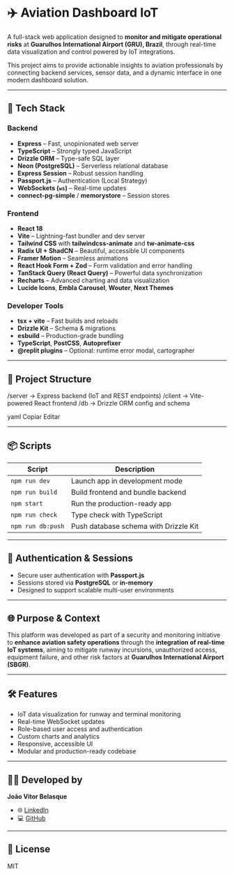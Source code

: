 # ✈️ Aviation Dashboard IoT

A full-stack web application designed to **monitor and mitigate operational risks** at **Guarulhos International Airport (GRU), Brazil**, through real-time data visualization and control powered by IoT integrations.

This project aims to provide actionable insights to aviation professionals by connecting backend services, sensor data, and a dynamic interface in one modern dashboard solution.

---

## 🚀 Tech Stack

### Backend
- **Express** – Fast, unopinionated web server
- **TypeScript** – Strongly typed JavaScript
- **Drizzle ORM** – Type-safe SQL layer
- **Neon (PostgreSQL)** – Serverless relational database
- **Express Session** – Robust session handling
- **Passport.js** – Authentication (Local Strategy)
- **WebSockets (`ws`)** – Real-time updates
- **connect-pg-simple** / **memorystore** – Session stores

### Frontend
- **React 18**
- **Vite** – Lightning-fast bundler and dev server
- **Tailwind CSS** with **tailwindcss-animate** and **tw-animate-css**
- **Radix UI + ShadCN** – Beautiful, accessible UI components
- **Framer Motion** – Seamless animations
- **React Hook Form + Zod** – Form validation and error handling
- **TanStack Query (React Query)** – Powerful data synchronization
- **Recharts** – Advanced charting and data visualization
- **Lucide Icons**, **Embla Carousel**, **Wouter**, **Next Themes**

### Developer Tools
- **tsx + vite** – Fast builds and reloads
- **Drizzle Kit** – Schema & migrations
- **esbuild** – Production-grade bundling
- **TypeScript**, **PostCSS**, **Autoprefixer**
- **@replit plugins** – Optional: runtime error modal, cartographer

---

## 📂 Project Structure

/server → Express backend (IoT and REST endpoints)
/client → Vite-powered React frontend
/db → Drizzle ORM config and schema

yaml
Copiar
Editar

---

## 📦 Scripts

| Script            | Description                                |
|-------------------|--------------------------------------------|
| `npm run dev`     | Launch app in development mode             |
| `npm run build`   | Build frontend and bundle backend          |
| `npm start`       | Run the production-ready app               |
| `npm run check`   | Type check with TypeScript                 |
| `npm run db:push` | Push database schema with Drizzle Kit      |

---

## 🔐 Authentication & Sessions

- Secure user authentication with **Passport.js**
- Sessions stored via **PostgreSQL** or **in-memory**
- Designed to support scalable multi-user environments

---

## 🌐 Purpose & Context

This platform was developed as part of a security and monitoring initiative to **enhance aviation safety operations** through the **integration of real-time IoT systems**, aiming to mitigate runway incursions, unauthorized access, equipment failure, and other risk factors at **Guarulhos International Airport (SBGR)**.

---

## 🛠️ Features

- IoT data visualization for runway and terminal monitoring  
- Real-time WebSocket updates  
- Role-based user access and authentication  
- Custom charts and analytics  
- Responsive, accessible UI  
- Modular and production-ready codebase  

---

## 👨‍💻 Developed by

**João Vitor Belasque**

- 🌐 [LinkedIn](https://www.linkedin.com/in/joaovitorfullstack/)  
- 💻 [GitHub](https://github.com/vitorjoaodev)

---

## 📝 License

MIT